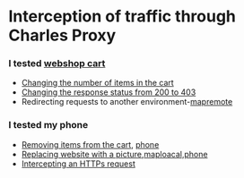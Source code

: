 # Interception of traffic through Charles Proxy
### I tested [webshop cart](http://demowebshop.tricentis.com/cart)
- [Сhanging the number of items in the cart](https://drive.google.com/file/d/1zpHb_9QHzVzvQnAZaSC8y69EYh2w24as/view)
- [Changing the response status from 200 to 403](https://drive.google.com/file/d/1CYpP9h1Kb9FumL3GsrUPEZXe99da1xIV/view)
- Redirecting requests to another environment-[mapremote](https://drive.google.com/file/d/1Wcs2-6t-W97QztxmLK5ksz23Bq8sG5jA/view)
### I tested my phone 
- [Removing items from the cart](https://drive.google.com/file/d/1tVe8TeceMmh-NebON5VYjQ2RENBm7nGZ/view), [phone](https://drive.google.com/file/d/1Lg0yr6DHbjWLHvH2rAvslt43oGzZWtZY/view)
- [Replacing website with a picture](https://drive.google.com/file/d/1EgAu9-iF5-DwD9uOrEkXYeo-yY4gY4D7/view),[maploacal,phone](https://drive.google.com/file/d/1t6-JDeokDnr10AxFzCk-pPC7_ohamtb1/view)
- [Intercepting an HTTPs request]() 
